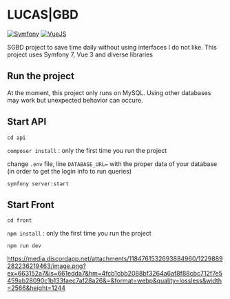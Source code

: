 # LUCAS|GBD

[![Symfony](https://img.shields.io/badge/Symfony-071663?logo=symfony)](https://symfony.com/)
[![VueJS](https://img.shields.io/badge/Vue.js-4FC08D?logo=vue.js&logoColor=white)](https://vuejs.org/)

SGBD project to save time daily without using interfaces I do not like.
This project uses Symfony 7, Vue 3 and diverse libraries

## Run the project

At the moment, this project only runs on MySQL. Using other databases may work but unexpected behavior can occure.

## Start API

`cd api`

`composer install` : only the first time you run the project

change `.env` file, line `DATABASE_URL=` with the proper data of your database (in order to get the login info to run queries)

`symfony server:start`

## Start Front

`cd front`

`npm install` : only the first time you run the project

`npm run dev`

https://media.discordapp.net/attachments/1184761532693884960/1229889282236219463/image.png?ex=663152a7&is=661edda7&hm=4fcb1cbb2088bf3264a6af8f88cbc712f7e5459ab28090c1b133faec7af28a26&=&format=webp&quality=lossless&width=2566&height=1244